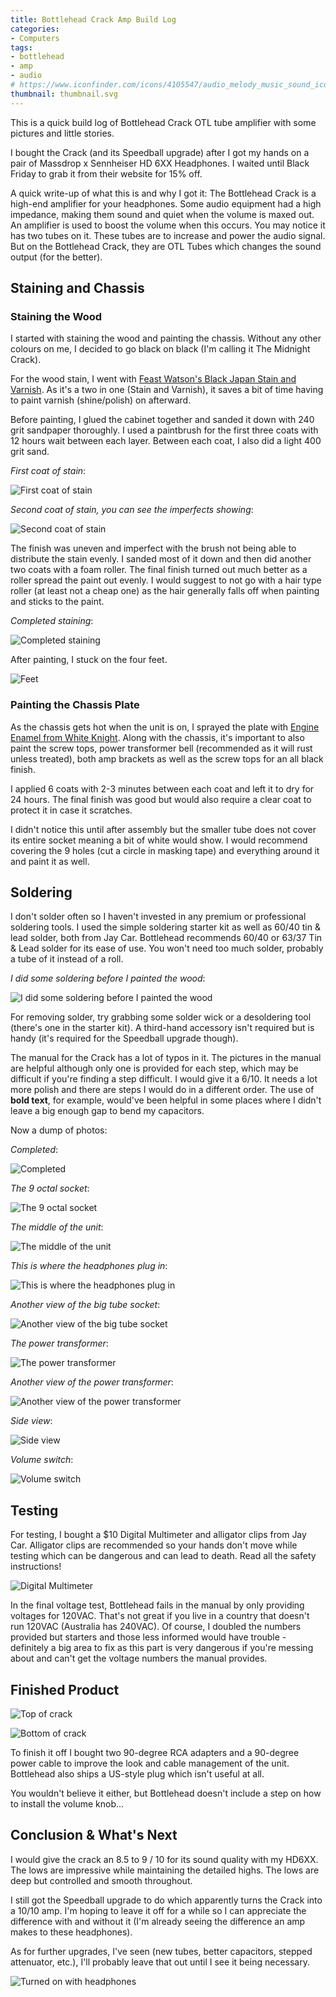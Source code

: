 ```yaml
---
title: Bottlehead Crack Amp Build Log
categories:
- Computers
tags:
- bottlehead
- amp
- audio
# https://www.iconfinder.com/icons/4105547/audio_melody_music_sound_icon
thumbnail: thumbnail.svg
---
```


This is a quick build log of Bottlehead Crack OTL tube amplifier with some pictures and little stories.

<!-- more -->

I bought the Crack (and its Speedball upgrade) after I got my hands on a pair of Massdrop x Sennheiser HD 6XX Headphones. I waited until Black Friday to grab it from their website for 15% off.

A quick write-up of what this is and why I got it: The Bottlehead Crack is a high-end amplifier for your headphones. Some audio equipment had a high impedance, making them sound and quiet when the volume is maxed out. An amplifier is used to boost the volume when this occurs. You may notice it has two tubes on it. These tubes are to increase and power the audio signal. But on the Bottlehead Crack, they are OTL Tubes which changes the sound output (for the better).

## Staining and Chassis

### Staining the Wood

I started with staining the wood and painting the chassis. Without any other colours on me, I decided to go black on black (I'm calling it The Midnight Crack).

For the wood stain, I went with [Feast Watson's Black Japan Stain and Varnish](http://www.feastwatson.com.au/consumer/products/interior/product-details/1522). As it's a two in one (Stain and Varnish), it saves a bit of time having to paint varnish (shine/polish) on afterward.

Before painting, I glued the cabinet together and sanded it down with 240 grit sandpaper thoroughly. I used a paintbrush for the first three coats with 12 hours wait between each layer. Between each coat, I also did a light 400 grit sand.

_First coat of stain_:

![First coat of stain](paint/first-coat.jpg)

_Second coat of stain, you can see the imperfects showing_:

![Second coat of stain](paint/2-coats.jpg)

The finish was uneven and imperfect with the brush not being able to distribute the stain evenly. I sanded most of it down and then did another two coats with a foam roller. The final finish turned out much better as a roller spread the paint out evenly. I would suggest to not go with a hair type roller (at least not a cheap one) as the hair generally falls off when painting and sticks to the paint.

_Completed staining_:

![Completed staining](paint/3-coats.jpg)

After painting, I stuck on the four feet.

![Feet](paint/feet.jpg)

### Painting the Chassis Plate

As the chassis gets hot when the unit is on, I sprayed the plate with [Engine Enamel from White Knight](http://www.whiteknightpaints.com.au/specialty-paints/high-temperature/engine-enamel). Along with the chassis, it's important to also paint the screw tops, power transformer bell (recommended as it will rust unless treated), both amp brackets as well as the screw tops for an all black finish.

I applied 6 coats with 2-3 minutes between each coat and left it to dry for 24 hours. The final finish was good but would also require a clear coat to protect it in case it scratches.

I didn't notice this until after assembly but the smaller tube does not cover its entire socket meaning a bit of white would show. I would recommend covering the 9 holes (cut a circle in masking tape) and everything around it and paint it as well.

## Soldering

I don't solder often so I haven't invested in any premium or professional soldering tools. I used the simple soldering starter kit as well as 60/40 tin & lead solder, both from Jay Car. Bottlehead recommends 60/40 or 63/37 Tin & Lead solder for its ease of use. You won't need too much solder, probably a tube of it instead of a roll.

_I did some soldering before I painted the wood_:

![I did some soldering before I painted the wood](joints/wip.jpg)

For removing solder, try grabbing some solder wick or a desoldering tool (there's one in the starter kit). A third-hand accessory isn't required but is handy (it's required for the Speedball upgrade though).

The manual for the Crack has a lot of typos in it. The pictures in the manual are helpful although only one is provided for each step, which may be difficult if you're finding a step difficult. I would give it a 6/10. It needs a lot more polish and there are steps I would do in a different order. The use of **bold text**, for example, would've been helpful in some places where I didn't leave a big enough gap to bend my capacitors.

Now a dump of photos:

_Completed_:

![Completed](joints/all.jpg)

_The 9 octal socket_:

![The 9 octal socket](joints/bottom.jpg)

_The middle of the unit_:

![The middle of the unit](joints/close-up-middle.jpg)

_This is where the headphones plug in_:

![This is where the headphones plug in](joints/input.jpg)

_Another view of the big tube socket_:

![Another view of the big tube socket](joints/middle.jpg)

_The power transformer_:

![The power transformer](joints/pt.jpg)

_Another view of the power transformer_:

![Another view of the power transformer](joints/pt-power.jpg)

_Side view_:

![Side view](joints/side.jpg)

_Volume switch_:

![Volume switch](joints/volume.jpg)

## Testing

For testing, I bought a $10 Digital Multimeter and alligator clips from Jay Car. Alligator clips are recommended so your hands don't move while testing which can be dangerous and can lead to death. Read all the safety instructions!

![Digital Multimeter](/finished/mm-testing.jpg)

In the final voltage test, Bottlehead fails in the manual by only providing voltages for 120VAC. That's not great if you live in a country that doesn't run 120VAC (Australia has 240VAC). Of course, I doubled the numbers provided but starters and those less informed would have trouble - definitely a big area to fix as this part is very dangerous if you're messing about and can't get the voltage numbers the manual provides.

## Finished Product

![Top of crack](/finished/finished-top.jpg)

![Bottom of crack](/finished/finished-underside.jpg)

To finish it off I bought two 90-degree RCA adapters and a 90-degree power cable to improve the look and cable management of the unit. Bottlehead also ships a US-style plug which isn't useful at all.

You wouldn't believe it either, but Bottlehead doesn't include a step on how to install the volume knob...

## Conclusion & What's Next

I would give the crack an 8.5 to 9 / 10 for its sound quality with my HD6XX. The lows are impressive while maintaining the detailed highs. The lows are deep but controlled and smooth throughout.

I still got the Speedball upgrade to do which apparently turns the Crack into a 10/10 amp. I'm hoping to leave it off for a while so I can appreciate the difference with and without it (I'm already seeing the difference an amp makes to these headphones).

As for further upgrades, I've seen (new tubes, better capacitors, stepped attenuator, etc.), I'll probably leave that out until I see it being necessary.

![Turned on with headphones](/finished/finished-stretch.jpg)
